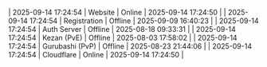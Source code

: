 | 2025-09-14 17:24:54 | Website | Online | 2025-09-14 17:24:50 |
| 2025-09-14 17:24:54 | Registration | Offline | 2025-09-09 16:40:23 |
| 2025-09-14 17:24:54 | Auth Server | Offline | 2025-08-18 09:33:31 |
| 2025-09-14 17:24:54 | Kezan (PvE) | Offline | 2025-08-03 17:58:02 |
| 2025-09-14 17:24:54 | Gurubashi (PvP) | Offline | 2025-08-23 21:44:06 |
| 2025-09-14 17:24:54 | Cloudflare | Online | 2025-09-14 17:24:50 |

